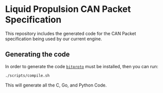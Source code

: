 # Liquid Propulsion CAN Packet Specification
This repository includes the generated code for the CAN Packet specification being used by our current engine.

## Generating the code
In order to generate the code [`bitproto`](https://bitproto.readthedocs.io/en/latest) must be installed, then you can run:
```sh
./scripts/compile.sh
```
This will generate all the C, Go, and Python Code.